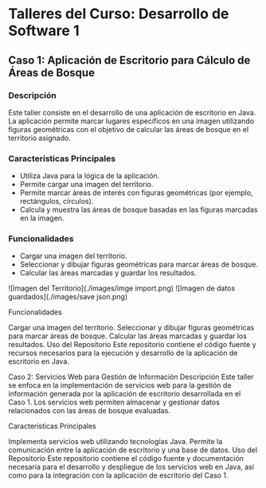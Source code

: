 # Talleres del Curso: Desarrollo de Software 1

## Caso 1: Aplicación de Escritorio para Cálculo de Áreas de Bosque

### Descripción
Este taller consiste en el desarrollo de una aplicación de escritorio en Java. La aplicación permite marcar lugares específicos en una imagen utilizando figuras geométricas con el objetivo de calcular las áreas de bosque en el territorio asignado.

### Características Principales
- Utiliza Java para la lógica de la aplicación.
- Permite cargar una imagen del territorio.
- Permite marcar áreas de interés con figuras geométricas (por ejemplo, rectángulos, círculos).
- Calcula y muestra las áreas de bosque basadas en las figuras marcadas en la imagen.

### Funcionalidades
- Cargar una imagen del territorio.
- Seleccionar y dibujar figuras geométricas para marcar áreas de bosque.
- Calcular las áreas marcadas y guardar los resultados.

![Imagen del Territorio](./images/imge import.png)
![Imagen de datos guardados](./images/save json.png)

Funcionalidades

Cargar una imagen del territorio.
Seleccionar y dibujar figuras geométricas para marcar áreas de bosque.
Calcular las áreas marcadas y guardar los resultados.
Uso del Repositorio
Este repositorio contiene el código fuente y recursos necesarios para la ejecución y desarrollo de la aplicación de escritorio en Java.

Caso 2: Servicios Web para Gestión de Información
Descripción
Este taller se enfoca en la implementación de servicios web para la gestión de información generada por la aplicación de escritorio desarrollada en el Caso 1. Los servicios web permiten almacenar y gestionar datos relacionados con las áreas de bosque evaluadas.

Características Principales

Implementa servicios web utilizando tecnologías Java.
Permite la comunicación entre la aplicación de escritorio y una base de datos.
Uso del Repositorio
Este repositorio contiene el código fuente y documentación necesaria para el desarrollo y despliegue de los servicios web en Java, así como para la integración con la aplicación de escritorio del Caso 1.

